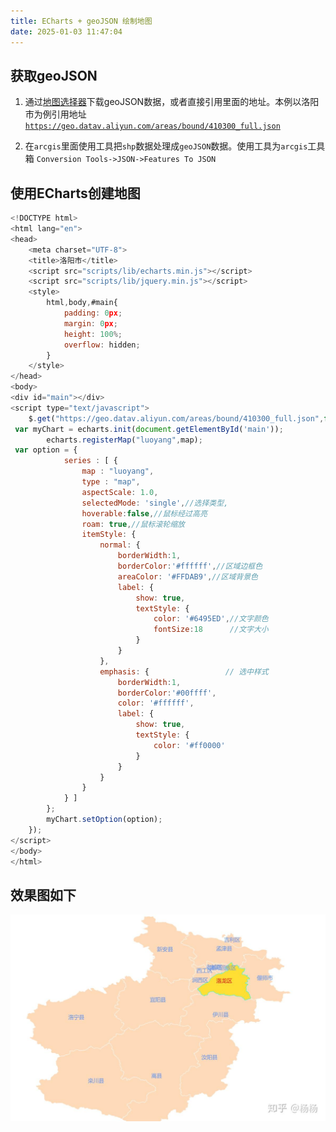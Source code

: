 ```yaml
---
title: ECharts + geoJSON 绘制地图
date: 2025-01-03 11:47:04
---
```


## 获取geoJSON

1. 通过[地图选择器](https://datav.aliyun.com/portal/school/atlas/area_selector#&lat=35.88905007936091&lng=117.69653320312499&zoom=6)下载geoJSON数据，或者直接引用里面的地址。本例以洛阳市为例引用地址[`https://geo.datav.aliyun.com/areas/bound/410300_full.json`](https://geo.datav.aliyun.com/areas/bound/410300_full.json)

2. 在`arcgis`里面使用工具把`shp`数据处理成`geoJSON`数据。使用工具为`arcgis`工具箱 `Conversion Tools->JSON->Features To JSON`

## 使用ECharts创建地图

```` javascript
<!DOCTYPE html>
<html lang="en">
<head>
    <meta charset="UTF-8">
    <title>洛阳市</title>
    <script src="scripts/lib/echarts.min.js"></script>
    <script src="scripts/lib/jquery.min.js"></script>
    <style>
        html,body,#main{
            padding: 0px;
            margin: 0px;
            height: 100%;
            overflow: hidden;
        }
    </style>
</head>
<body>
<div id="main"></div>
<script type="text/javascript">
    $.get("https://geo.datav.aliyun.com/areas/bound/410300_full.json",function(map){
 var myChart = echarts.init(document.getElementById('main'));
        echarts.registerMap("luoyang",map);
 var option = {
            series : [ {
                map : "luoyang",
                type : "map",
                aspectScale: 1.0,
                selectedMode: 'single',//选择类型,
                hoverable:false,//鼠标经过高亮
                roam: true,//鼠标滚轮缩放
                itemStyle: {
                    normal: {
                        borderWidth:1,
                        borderColor:'#ffffff',//区域边框色
                        areaColor: '#FFDAB9',//区域背景色
                        label: {
                            show: true,
                            textStyle: {
                                color: '#6495ED',//文字颜色
                                fontSize:18      //文字大小
                            }
                        }
                    },
                    emphasis: {                 // 选中样式
                        borderWidth:1,
                        borderColor:'#00ffff',
                        color: '#ffffff',
                        label: {
                            show: true,
                            textStyle: {
                                color: '#ff0000'
                            }
                        }
                    }
                }
            } ]
        };
        myChart.setOption(option);
    });
</script>
</body>
</html>
````

## 效果图如下

![](https://raw.githubusercontent.com/xcom1057136457/DrawingBed/main/20250103115020.png)